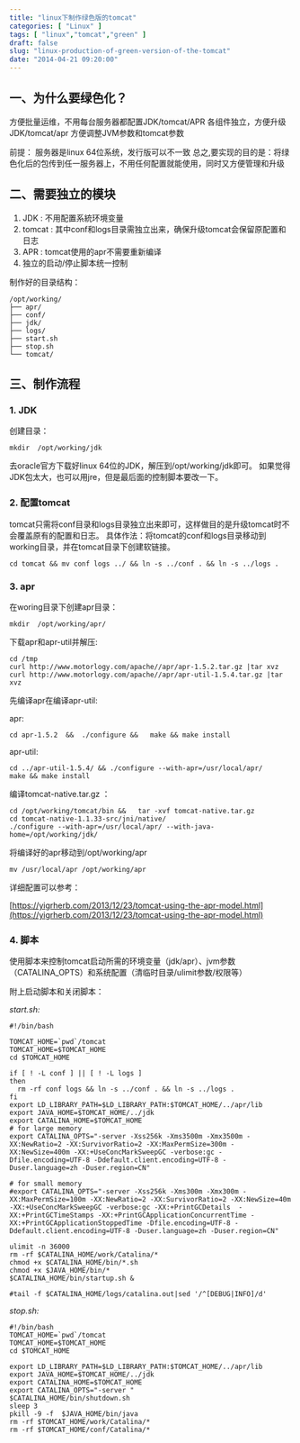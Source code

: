 ```yaml
---
title: "linux下制作绿色版的tomcat"
categories: [ "Linux" ]
tags: [ "linux","tomcat","green" ]
draft: false
slug: "linux-production-of-green-version-of-the-tomcat"
date: "2014-04-21 09:20:00"
---
```


## 一、为什么要绿色化？

方便批量运维，不用每台服务器都配置JDK/tomcat/APR
各组件独立，方便升级JDK/tomcat/apr
方便调整JVM参数和tomcat参数

前提：
服务器是linux 64位系统，发行版可以不一致
总之,要实现的目的是：将绿色化后的包传到任一服务器上，不用任何配置就能使用，同时又方便管理和升级

## 二、需要独立的模块

1. JDK : 不用配置系統环境变量
2. tomcat : 其中conf和logs目录需独立出来，确保升级tomcat会保留原配置和日志
3. APR : tomcat使用的apr不需要重新编译
4. 独立的启动/停止脚本统一控制


<!--more-->


制作好的目录结构：

    /opt/working/
    ├── apr/
    ├── conf/
    ├── jdk/
    ├── logs/
    ├── start.sh
    ├── stop.sh
    └── tomcat/

## 三、制作流程

### 1. JDK

创建目录：

    mkdir  /opt/working/jdk

去oracle官方下载好linux 64位的JDK，解压到/opt/working/jdk即可。
如果觉得JDK包太大，也可以用jre，但是最后面的控制脚本要改一下。

### 2. 配置tomcat

tomcat只需将conf目录和logs目录独立出来即可，这样做目的是升级tomcat时不会覆盖原有的配置和日志。
具体作法：将tomcat的conf和logs目录移动到working目录，并在tomcat目录下创建软链接。

    cd tomcat && mv conf logs ../ && ln -s ../conf . && ln -s ../logs .

### 3. apr

在woring目录下创建apr目录：

    mkdir  /opt/working/apr/ 

下载apr和apr-util并解压:

    cd /tmp
    curl http://www.motorlogy.com/apache//apr/apr-1.5.2.tar.gz |tar xvz
    curl http://www.motorlogy.com/apache//apr/apr-util-1.5.4.tar.gz |tar xvz

先编译apr在编译apr-util:

apr:

    cd apr-1.5.2  &&  ./configure &&   make && make install

apr-util:

    cd ../apr-util-1.5.4/ && ./configure --with-apr=/usr/local/apr/
    make && make install

编译tomcat-native.tar.gz ：

    cd /opt/working/tomcat/bin &&   tar -xvf tomcat-native.tar.gz 
    cd tomcat-native-1.1.33-src/jni/native/
    ./configure --with-apr=/usr/local/apr/ --with-java-home=/opt/working/jdk/

将编译好的apr移动到/opt/working/apr

    mv /usr/local/apr /opt/working/apr

详细配置可以参考：

[https://yigrherb.com/2013/12/23/tomcat-using-the-apr-model.html](https://yigrherb.com/2013/12/23/tomcat-using-the-apr-model.html)

### 4. 脚本

使用脚本来控制tomcat启动所需的环境变量（jdk/apr）、jvm参数（CATALINA_OPTS）和系统配置（清临时目录/ulimit参数/权限等）

附上启动脚本和关闭脚本：

*start.sh:*

    #!/bin/bash
    
    TOMCAT_HOME=`pwd`/tomcat
    TOMCAT_HOME=$TOMCAT_HOME
    cd $TOMCAT_HOME
    
    if [ ! -L conf ] || [ ! -L logs ]
    then
      rm -rf conf logs && ln -s ../conf . && ln -s ../logs .
    fi
    export LD_LIBRARY_PATH=$LD_LIBRARY_PATH:$TOMCAT_HOME/../apr/lib
    export JAVA_HOME=$TOMCAT_HOME/../jdk
    export CATALINA_HOME=$TOMCAT_HOME
    # for large memory
    export CATALINA_OPTS="-server -Xss256k -Xms3500m -Xmx3500m -XX:NewRatio=2 -XX:SurvivorRatio=2 -XX:MaxPermSize=300m -XX:NewSize=400m -XX:+UseConcMarkSweepGC -verbose:gc -Dfile.encoding=UTF-8 -Ddefault.client.encoding=UTF-8 -Duser.language=zh -Duser.region=CN"
    
    # for small memory
    #export CATALINA_OPTS="-server -Xss256k -Xms300m -Xmx300m -XX:MaxPermSize=100m -XX:NewRatio=2 -XX:SurvivorRatio=2 -XX:NewSize=40m -XX:+UseConcMarkSweepGC -verbose:gc -XX:+PrintGCDetails  -XX:+PrintGCTimeStamps -XX:+PrintGCApplicationConcurrentTime -XX:+PrintGCApplicationStoppedTime -Dfile.encoding=UTF-8 -Ddefault.client.encoding=UTF-8 -Duser.language=zh -Duser.region=CN"
    
    ulimit -n 36000
    rm -rf $CATALINA_HOME/work/Catalina/*
    chmod +x $CATALINA_HOME/bin/*.sh
    chmod +x $JAVA_HOME/bin/*
    $CATALINA_HOME/bin/startup.sh &
    
    #tail -f $CATALINA_HOME/logs/catalina.out|sed '/^[DEBUG|INFO]/d'

*stop.sh:*

    #!/bin/bash
    TOMCAT_HOME=`pwd`/tomcat
    TOMCAT_HOME=$TOMCAT_HOME
    cd $TOMCAT_HOME
    
    export LD_LIBRARY_PATH=$LD_LIBRARY_PATH:$TOMCAT_HOME/../apr/lib
    export JAVA_HOME=$TOMCAT_HOME/../jdk
    export CATALINA_HOME=$TOMCAT_HOME
    export CATALINA_OPTS="-server "
    $CATALINA_HOME/bin/shutdown.sh
    sleep 3
    pkill -9 -f  $JAVA_HOME/bin/java
    rm -rf $TOMCAT_HOME/work/Catalina/*
    rm -rf $TOMCAT_HOME/conf/Catalina/*



